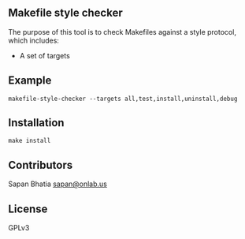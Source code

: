 ## Makefile style checker

The purpose of this tool is to check Makefiles against a style protocol, which includes:

* A set of targets

## Example

	makefile-style-checker --targets all,test,install,uninstall,debug

## Installation

	make install

## Contributors

Sapan Bhatia <sapan@onlab.us>

## License

GPLv3
